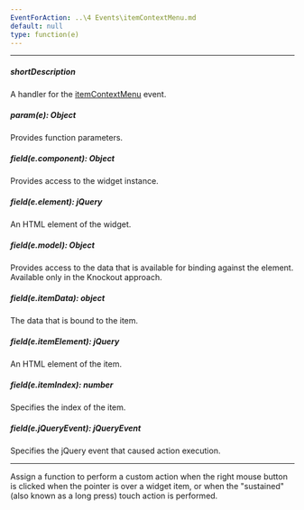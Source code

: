 ```yaml
---
EventForAction: ..\4 Events\itemContextMenu.md
default: null
type: function(e)
---
```

---
##### shortDescription
A handler for the [itemContextMenu](/api-reference/10%20UI%20Widgets/CollectionWidget/4%20Events/itemContextMenu.md '{basewidgetpath}/Events/#itemContextMenu') event.

##### param(e): Object
Provides function parameters.

##### field(e.component): Object
Provides access to the widget instance.

##### field(e.element): jQuery
An HTML element of the widget.

##### field(e.model): Object
Provides access to the data that is available for binding against the element. Available only in the Knockout approach.

##### field(e.itemData): object
The data that is bound to the item.

##### field(e.itemElement): jQuery
An HTML element of the item.

##### field(e.itemIndex): number
Specifies the index of the item.

##### field(e.jQueryEvent): jQueryEvent
Specifies the jQuery event that caused action execution.

---
Assign a function to perform a custom action when the right mouse button is clicked when the pointer is over a widget item, or when the "sustained" (also known as a long press) touch action is performed.